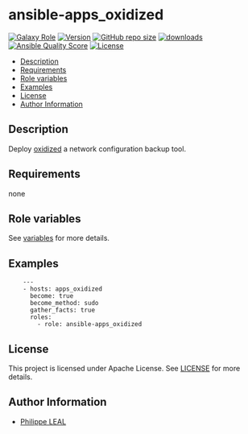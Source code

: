 # ansible-apps_oxidized

[![Galaxy Role](https://img.shields.io/badge/galaxy-apps_oxidized-purple?style=flat)](https://galaxy.ansible.com/lotusnoir/apps_oxidized)
[![Version](https://img.shields.io/github/release/lotusnoir/ansible-apps_oxidized.svg)](https://github.com/lotusnoir/ansible-apps_oxidized/releases/latest)
[![GitHub repo size](https://img.shields.io/github/repo-size/lotusnoir/ansible-apps_oxidized?color=orange&style=flat)](https://galaxy.ansible.com/lotusnoir/apps_oxidized)
[![downloads](https://img.shields.io/ansible/role/d/52300)](https://galaxy.ansible.com/lotusnoir/apps_oxidized)
[![Ansible Quality Score](https://img.shields.io/ansible/quality/52300)](https://galaxy.ansible.com/lotusnoir/apps_oxidized)
[![License](https://img.shields.io/badge/license-Apache--2.0-brightgreen?style=flat)](https://opensource.org/licenses/Apache-2.0)

<!-- START doctoc generated TOC please keep comment here to allow auto update -->
<!-- DON'T EDIT THIS SECTION, INSTEAD RE-RUN doctoc TO UPDATE -->

- [Description](#description)
- [Requirements](#requirements)
- [Role variables](#role-variables)
- [Examples](#examples)
- [License](#license)
- [Author Information](#author-information)

<!-- END doctoc generated TOC please keep comment here to allow auto update -->

## Description

Deploy [oxidized](https://github.com/ytti/oxidized) a network configuration backup tool.
## Requirements

none

## Role variables

See [variables](/defaults/main.yml) for more details.

## Examples

        ---
        - hosts: apps_oxidized
          become: true
          become_method: sudo
          gather_facts: true
          roles:
            - role: ansible-apps_oxidized


## License

This project is licensed under Apache License. See [LICENSE](/LICENSE) for more details.

## Author Information

- [Philippe LEAL](https://github.com/lotusnoir)
